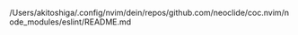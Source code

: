 /Users/akitoshiga/.config/nvim/dein/repos/github.com/neoclide/coc.nvim/node_modules/eslint/README.md